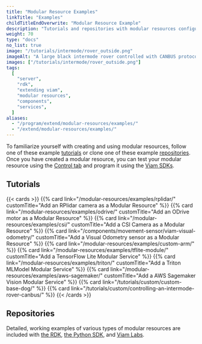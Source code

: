 ```yaml
---
title: "Modular Resource Examples"
linkTitle: "Examples"
childTitleEndOverwrite: "Modular Resource Example"
description: "Tutorials and repositories with modular resources configuration examples."
weight: 70
type: "docs"
no_list: true
image: "/tutorials/intermode/rover_outside.png"
imageAlt: "A large black intermode rover controlled with CANBUS protocol chilling outside in the snow."
images: ["/tutorials/intermode/rover_outside.png"]
tags:
  [
    "server",
    "rdk",
    "extending viam",
    "modular resources",
    "components",
    "services",
  ]
aliases:
  - "/program/extend/modular-resources/examples/"
  - "/extend/modular-resources/examples/"
---
```


To familiarize yourself with creating and using modular resources, follow one of these example [tutorials](#tutorials) or clone one of these example [repositories](#repositories).
Once you have created a modular resource, you can test your modular resource using the [Control tab](/manage/fleet/#remote-control) and program it using the [Viam SDKs](/program/apis/).

## Tutorials

{{< cards >}}
{{% card link="/modular-resources/examples/rplidar/" customTitle="Add an RPlidar camera as a Modular Resource" %}}
{{% card link="/modular-resources/examples/odrive/" customTitle="Add an ODrive motor as a Modular Resource" %}}
{{% card link="/modular-resources/examples/csi/" customTitle="Add a CSI Camera as a Modular Resource" %}}
{{% card link="/components/movement-sensor/viam-visual-odometry/" customTitle="Add a Visual Odometry sensor as a Modular Resource" %}}
{{% card link="/modular-resources/examples/custom-arm/" %}}
{{% card link="/modular-resources/examples/tflite-module/" customTitle="Add a TensorFlow Lite Modular Service"  %}}
{{% card link="/modular-resources/examples/triton/" customTitle="Add a Triton MLModel Modular Service"  %}}
{{% card link="/modular-resources/examples/aws-sagemaker/" customTitle="Add a AWS Sagemaker Vision Modular Service" %}}
{{% card link="/tutorials/custom/custom-base-dog/" %}}
{{% card link="/tutorials/custom/controlling-an-intermode-rover-canbus/" %}}
{{< /cards >}}

## Repositories

Detailed, working examples of various types of modular resources are included with [the RDK](https://github.com/viamrobotics/rdk/tree/main/examples/customresources), [the Python SDK](https://github.com/viamrobotics/viam-python-sdk/tree/main/examples/), and [Viam Labs](https://github.com/viam-labs/wifi-sensor).
